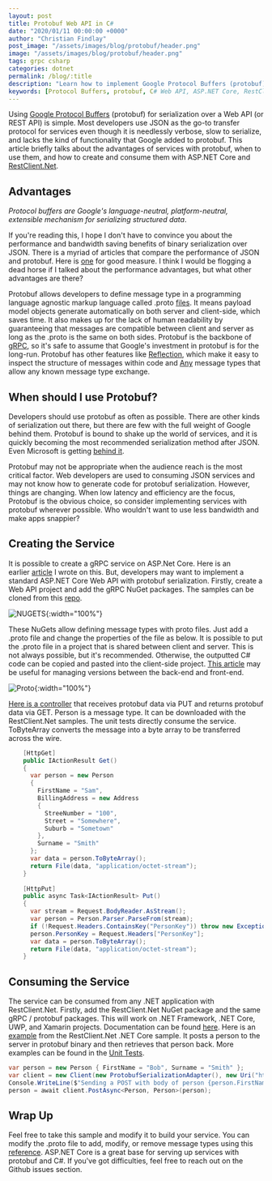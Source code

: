 ```yaml
---
layout: post
title: Protobuf Web API in C#
date: "2020/01/11 00:00:00 +0000"
author: "Christian Findlay"
post_image: "/assets/images/blog/protobuf/header.png"
image: "/assets/images/blog/protobuf/header.png"
tags: grpc csharp
categories: dotnet
permalink: /blog/:title
description: "Learn how to implement Google Protocol Buffers (protobuf) in C# Web API for efficient serialization. Discover the advantages of protobuf over JSON, and how to create and consume protobuf services using ASP.NET Core and RestClient.Net"
keywords: [Protocol Buffers, protobuf, C# Web API, ASP.NET Core, RestClient.Net, binary serialization, gRPC, .proto files, JSON alternative, efficient data transfer, cross-platform serialization, Google Protocol Buffers, C# serialization, Web API performance, REST API optimization, protobuf serialization, .NET protobuf implementation, binary data transfer, protobuf advantages, C# service development]
---
```


Using [Google Protocol Buffers](https://developers.google.com/protocol-buffers) (protobuf) for serialization over a Web API (or REST API) is simple. Most developers use JSON as the go-to transfer protocol for services even though it is needlessly verbose, slow to serialize, and lacks the kind of functionality that Google added to protobuf. This article briefly talks about the advantages of services with protobuf, when to use them, and how to create and consume them with ASP.NET Core and [RestClient.Net](https://github.com/MelbourneDeveloper/RestClient.Net).

Advantages
----------

_Protocol buffers are Google's language-neutral, platform-neutral, extensible mechanism for serializing structured data_.

If you're reading this, I hope I don't have to convince you about the performance and bandwidth saving benefits of binary serialization over JSON. There is a myriad of articles that compare the performance of JSON and protobuf. Here is [one](https://auth0.com/beating-json-performance-with-protobuf/) for good measure. I think I would be flogging a dead horse if I talked about the performance advantages, but what other advantages are there?

Protobuf allows developers to define message type in a programming language agnostic markup language called .proto [files](https://developers.google.com/protocol-buffers/docs/proto3#simple). It means payload model objects generate automatically on both server and client-side, which saves time. It also makes up for the lack of human readability by guaranteeing that messages are compatible between client and server as long as the .proto is the same on both sides. Protobuf is the backbone of [gRPC](https://grpc.io/), so it's safe to assume that Google's investment in protobuf is for the long-run. Protobuf has other features like [Reflection](https://developers.google.com/protocol-buffers/docs/reference/csharp/namespace/google/protobuf/reflection), which make it easy to inspect the structure of messages within code and [Any](https://developers.google.com/protocol-buffers/docs/reference/csharp/class/google/protobuf/well-known-types/any) message types that allow any known message type exchange.

When should I use Protobuf?
---------------------------

Developers should use protobuf as often as possible. There are other kinds of serialization out there, but there are few with the full weight of Google behind them. Protobuf is bound to shake up the world of services, and it is quickly becoming the most recommended serialization method after JSON. Even Microsoft is getting [behind it](https://docs.microsoft.com/en-us/dotnet/architecture/cloud-native/rest-grpc).

Protobuf may not be appropriate when the audience reach is the most critical factor. Web developers are used to consuming JSON services and may not know how to generate code for protobuf serialization. However, things are changing. When low latency and efficiency are the focus, Protobuf is the obvious choice, so consider implementing services with protobuf wherever possible. Who wouldn't want to use less bandwidth and make apps snappier?

Creating the Service
--------------------

It is possible to create a gRPC service on ASP.Net Core. Here is an earlier [article](/c-and-grpc-part-one/) I wrote on this. But, developers may want to implement a standard ASP.NET Core Web API with protobuf serialization. Firstly, create a Web API project and add the gRPC NuGet packages. The samples can be cloned from this [repo](https://github.com/MelbourneDeveloper/RestClient.Net).

![NUGETS](/assets/images/blog/protobuf/nugets.png){:width="100%"}

These NuGets allow defining message types with proto files. Just add a .proto file and change the properties of the file as below. It is possible to put the .proto file in a project that is shared between client and server. This is not always possible, but it's recommended. Otherwise, the outputted C# code can be copied and pasted into the client-side project. [This article](/back-end-front-end-versioning/) may be useful for managing versions between the back-end and front-end.

![Proto](/assets/images/blog/protobuf/proto.png){:width="100%"}

[Here is a controller](https://github.com/MelbourneDeveloper/RestClient.Net/blob/28b636e4b5323fe7d3f72f720c1fabdb715b1c0b/ApiExamples/Controllers/PersonController.cs#L11) that receives protobuf data via PUT and returns protobuf data via GET. Person is a message type. It can be downloaded with the RestClient.Net samples. The unit tests directly consume the service. ToByteArray converts the message into a byte array to be transferred across the wire.

```csharp
    [HttpGet]
    public IActionResult Get()
    {
      var person = new Person
      {
        FirstName = "Sam",
        BillingAddress = new Address
        {
          StreeNumber = "100",
          Street = "Somewhere",
          Suburb = "Sometown"
        },
        Surname = "Smith"
      };
      var data = person.ToByteArray();
      return File(data, "application/octet-stream");
    }
    
    [HttpPut]
    public async Task<IActionResult> Put()
    {
      var stream = Request.BodyReader.AsStream();
      var person = Person.Parser.ParseFrom(stream);
      if (!Request.Headers.ContainsKey("PersonKey")) throw new Exception("No key");
      person.PersonKey = Request.Headers["PersonKey"];
      var data = person.ToByteArray();
      return File(data, "application/octet-stream");
    } 
```

Consuming the Service
---------------------

The service can be consumed from any .NET application with RestClient.Net. Firstly, add the RestClient.Net NuGet package and the same gRPC / protobuf packages. This will work on .NET Framework, .NET Core, UWP, and Xamarin projects. Documentation can be found [here](https://github.com/MelbourneDeveloper/RestClient.Net/wiki). Here is an [example](https://github.com/MelbourneDeveloper/RestClient.Net/blob/28b636e4b5323fe7d3f72f720c1fabdb715b1c0b/RestClient.Net.Samples/RestClient.Net.CoreSample/Program.cs#L19) from the RestClient.Net .NET Core sample. It posts a person to the server in protobuf binary and then retrieves that person back. More examples can be found in the [Unit Tests](https://github.com/MelbourneDeveloper/RestClient.Net/blob/28b636e4b5323fe7d3f72f720c1fabdb715b1c0b/RestClient.Net.UnitTests/UnitTests.cs#L275).

```csharp
var person = new Person { FirstName = "Bob", Surname = "Smith" };
var client = new Client(new ProtobufSerializationAdapter(), new Uri("http://localhost:42908/person"));
Console.WriteLine($"Sending a POST with body of person {person.FirstName} {person.Surname} serialized to binary with Google Protobuffers");
person = await client.PostAsync<Person, Person>(person);
```    

Wrap Up
-------

Feel free to take this sample and modify it to build your service. You can modify the .proto file to add, modify, or remove message types using this [reference](https://developers.google.com/protocol-buffers/docs/reference/overview). ASP.NET Core is a great base for serving up services with protobuf and C#. If you've got difficulties, feel free to reach out on the Github issues section.